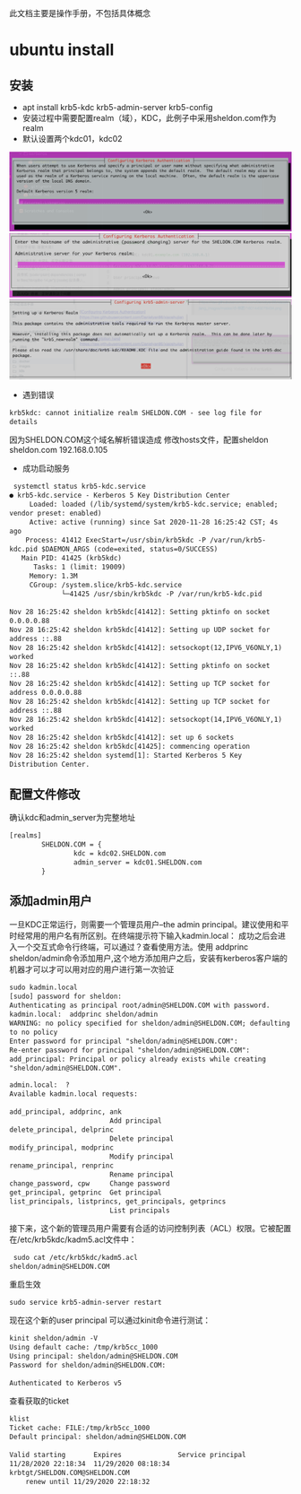此文档主要是操作手册，不包括具体概念
# ubuntu install
## 安装
- apt install krb5-kdc krb5-admin-server krb5-config
- 安装过程中需要配置realm（域），KDC，此例子中采用sheldon.com作为realm
- 默认设置两个kdc01，kdc02

![Configuring Kerberos Authentication](https://raw.githubusercontent.com/Danielyan86/xiaoshujiang_images/master/小书匠/1606551157988.png)
![enter description here](https://raw.githubusercontent.com/Danielyan86/xiaoshujiang_images/master/小书匠/1606551659373.png)
![enter description here](https://raw.githubusercontent.com/Danielyan86/xiaoshujiang_images/master/小书匠/1606551685372.png)
- 遇到错误
```shell script
krb5kdc: cannot initialize realm SHELDON.COM - see log file for details
```
因为SHELDON.COM这个域名解析错误造成
修改hosts文件，配置sheldon
sheldon.com 192.168.0.105

- 成功启动服务

```shell script
 systemctl status krb5-kdc.service
● krb5-kdc.service - Kerberos 5 Key Distribution Center
     Loaded: loaded (/lib/systemd/system/krb5-kdc.service; enabled; vendor preset: enabled)
     Active: active (running) since Sat 2020-11-28 16:25:42 CST; 4s ago
    Process: 41412 ExecStart=/usr/sbin/krb5kdc -P /var/run/krb5-kdc.pid $DAEMON_ARGS (code=exited, status=0/SUCCESS)
   Main PID: 41425 (krb5kdc)
      Tasks: 1 (limit: 19009)
     Memory: 1.3M
     CGroup: /system.slice/krb5-kdc.service
             └─41425 /usr/sbin/krb5kdc -P /var/run/krb5-kdc.pid

Nov 28 16:25:42 sheldon krb5kdc[41412]: Setting pktinfo on socket 0.0.0.0.88
Nov 28 16:25:42 sheldon krb5kdc[41412]: Setting up UDP socket for address ::.88
Nov 28 16:25:42 sheldon krb5kdc[41412]: setsockopt(12,IPV6_V6ONLY,1) worked
Nov 28 16:25:42 sheldon krb5kdc[41412]: Setting pktinfo on socket ::.88
Nov 28 16:25:42 sheldon krb5kdc[41412]: Setting up TCP socket for address 0.0.0.0.88
Nov 28 16:25:42 sheldon krb5kdc[41412]: Setting up TCP socket for address ::.88
Nov 28 16:25:42 sheldon krb5kdc[41412]: setsockopt(14,IPV6_V6ONLY,1) worked
Nov 28 16:25:42 sheldon krb5kdc[41412]: set up 6 sockets
Nov 28 16:25:42 sheldon krb5kdc[41425]: commencing operation
Nov 28 16:25:42 sheldon systemd[1]: Started Kerberos 5 Key Distribution Center.
```

## 配置文件修改
确认kdc和admin_server为完整地址
```editorconfig
[realms]
        SHELDON.COM = {
                kdc = kdc02.SHELDON.com
                admin_server = kdc01.SHELDON.com
        }
```

## 添加admin用户
一旦KDC正常运行，则需要一个管理员用户–the admin principal。建议使用和平时经常用的用户名有所区别。在终端提示符下输入kadmin.local：
成功之后会进入一个交互式命令行终端，可以通过？查看使用方法。使用 addprinc sheldon/admin命令添加用户,这个地方添加用户之后，安装有kerberos客户端的机器才可以才可以用对应的用户进行第一次验证
```shell script
sudo kadmin.local
[sudo] password for sheldon:
Authenticating as principal root/admin@SHELDON.COM with password.
kadmin.local:  addprinc sheldon/admin
WARNING: no policy specified for sheldon/admin@SHELDON.COM; defaulting to no policy
Enter password for principal "sheldon/admin@SHELDON.COM":
Re-enter password for principal "sheldon/admin@SHELDON.COM":
add_principal: Principal or policy already exists while creating "sheldon/admin@SHELDON.COM".
```

```shell script
admin.local:  ?
Available kadmin.local requests:

add_principal, addprinc, ank
                         Add principal
delete_principal, delprinc
                         Delete principal
modify_principal, modprinc
                         Modify principal
rename_principal, renprinc
                         Rename principal
change_password, cpw     Change password
get_principal, getprinc  Get principal
list_principals, listprincs, get_principals, getprincs
                         List principals
```
接下来，这个新的管理员用户需要有合适的访问控制列表（ACL）权限。它被配置在/etc/krb5kdc/kadm5.acl文件中：

```shell script
 sudo cat /etc/krb5kdc/kadm5.acl
sheldon/admin@SHELDON.COM
```

重启生效
```shell script
sudo service krb5-admin-server restart
```

现在这个新的user principal 可以通过kinit命令进行测试：
```shell script
kinit sheldon/admin -V
Using default cache: /tmp/krb5cc_1000
Using principal: sheldon/admin@SHELDON.COM
Password for sheldon/admin@SHELDON.COM:

Authenticated to Kerberos v5
```

查看获取的ticket
```shell script
klist
Ticket cache: FILE:/tmp/krb5cc_1000
Default principal: sheldon/admin@SHELDON.COM

Valid starting       Expires              Service principal
11/28/2020 22:18:34  11/29/2020 08:18:34  krbtgt/SHELDON.COM@SHELDON.COM
	renew until 11/29/2020 22:18:32

```